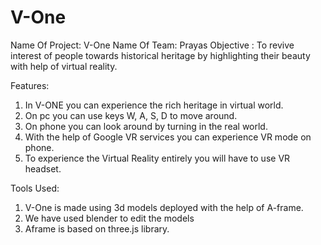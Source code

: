 # V-One

Name Of Project: V-One
Name Of Team: Prayas
Objective : To revive interest of people towards historical heritage by highlighting 
their beauty with help of virtual reality.

Features:
1)  In V-ONE you can experience the rich heritage in virtual world. 
2)  On pc you can use keys W, A, S, D to move around.
3)  On phone you can look around by turning in the real world.
4)  With the help of Google VR services you can experience VR mode on phone.
5)  To experience the Virtual Reality entirely you will have to use VR headset.  

Tools Used:
1)  V-One is made using 3d models deployed with the help of A-frame.
2)  We have used blender to edit the models
3)  Aframe is based on three.js library.

